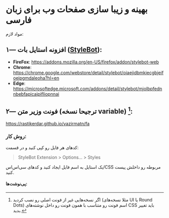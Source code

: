 # بهینه و زیبا سازی صفحات وب برای زبان فارسی

مواد لازم:

## ۱— افزونه استایل بات ([StyleBot](https://stylebot.dev)):

- **FireFox**: https://addons.mozilla.org/en-US/firefox/addon/stylebot-web
- **Chrome**: https://chrome.google.com/webstore/detail/stylebot/oiaejidbmkiecgbjeifoejpgmdaleoha?hl=en
- **Edge**: https://microsoftedge.microsoft.com/addons/detail/stylebot/mjolbpfednnbebfapicajpifliopnnai



## ۲— فونت وزیر متن (ترجیحا نسخه variable) [^1]:

https://rastikerdar.github.io/vazirmatn/fa

### روش کار:

کدهای هر فایل رو کپی کنید و در قسمت:

> StyleBot Extension > Options... > Styles

یک استایل به اسم فایل ایجاد کنید و کدهای سی‌اس‌اس/CSS مربوطه رو داخلش پیست کنید.


#### پی‌نوشت‌ها:
[^1]: اگر نسخه‌هایی غیر از فونت اصلی رو نصب کردید (مثلا نسخه‌های UI یا Round Dots) اسم فونت رو متناسب با همون فونت رو داخل نوشته‌های CSS باید تغییر بدید.

